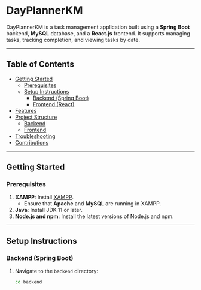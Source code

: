 # DayPlannerKM

DayPlannerKM is a task management application built using a **Spring Boot** backend, **MySQL** database, and a **React.js** frontend. It supports managing tasks, tracking completion, and viewing tasks by date.

---

## Table of Contents

- [Getting Started](#getting-started)
  - [Prerequisites](#prerequisites)
  - [Setup Instructions](#setup-instructions)
    - [Backend (Spring Boot)](#backend-spring-boot)
    - [Frontend (React)](#frontend-react)
- [Features](#features)
- [Project Structure](#project-structure)
  - [Backend](#backend)
  - [Frontend](#frontend)
- [Troubleshooting](#troubleshooting)
- [Contributions](#contributions)

---

## Getting Started

### Prerequisites

1. **XAMPP**: Install [XAMPP](https://www.apachefriends.org/download.html).
   - Ensure that **Apache** and **MySQL** are running in XAMPP.
2. **Java**: Install JDK 11 or later.
3. **Node.js and npm**: Install the latest versions of Node.js and npm.

---

## Setup Instructions

### Backend (Spring Boot)

1. Navigate to the `backend` directory:
   ```bash
   cd backend
